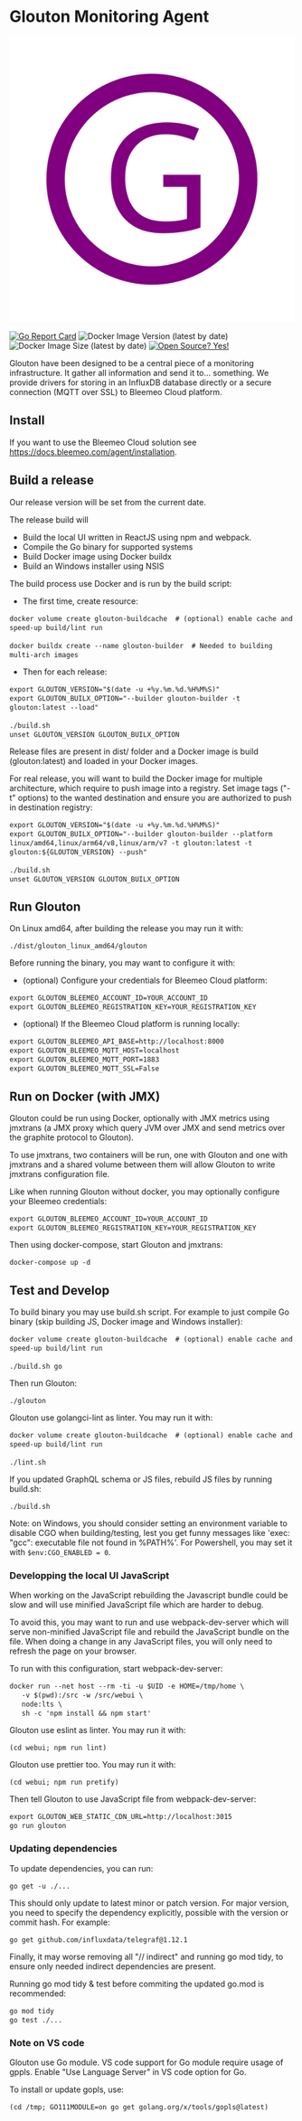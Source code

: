 # Glouton Monitoring Agent

![Glouton Logo](logo_glouton.svg)

[![Go Report Card](https://goreportcard.com/badge/github.com/bleemeo/glouton)](https://goreportcard.com/report/github.com/bleemeo/glouton)
![Docker Image Version (latest by date)](https://img.shields.io/docker/v/bleemeo/glouton)
![Docker Image Size (latest by date)](https://img.shields.io/docker/image-size/bleemeo/glouton)
[![Open Source? Yes!](https://badgen.net/badge/Open%20Source%20%3F/Yes%21/blue?icon=github)](https://github.com/bleemeo/glouton/)


Glouton have been designed to be a central piece of
a monitoring infrastructure. It gather all information and
send it to... something. We provide drivers for storing in
an InfluxDB database directly or a secure connection (MQTT over SSL) to
Bleemeo Cloud platform.

## Install

If you want to use the Bleemeo Cloud solution see https://docs.bleemeo.com/agent/installation.

## Build a release

Our release version will be set from the current date.

The release build will
* Build the local UI written in ReactJS using npm and webpack.
* Compile the Go binary for supported systems
* Build Docker image using Docker buildx
* Build an Windows installer using NSIS

The build process use Docker and is run by the build script:

* The first time, create resource:
```
docker volume create glouton-buildcache  # (optional) enable cache and speed-up build/lint run

docker buildx create --name glouton-builder  # Needed to building multi-arch images
```

* Then for each release:
```
export GLOUTON_VERSION="$(date -u +%y.%m.%d.%H%M%S)"
export GLOUTON_BUILX_OPTION="--builder glouton-builder -t glouton:latest --load"

./build.sh
unset GLOUTON_VERSION GLOUTON_BUILX_OPTION
```

Release files are present in dist/ folder and a Docker image is build (glouton:latest) and loaded in
your Docker images.


For real release, you will want to build the Docker image for multiple architecture, which require to
push image into a registry. Set image tags ("-t" options) to the wanted destination and ensure you
are authorized to push in destination registry:
```
export GLOUTON_VERSION="$(date -u +%y.%m.%d.%H%M%S)"
export GLOUTON_BUILX_OPTION="--builder glouton-builder --platform linux/amd64,linux/arm64/v8,linux/arm/v7 -t glouton:latest -t glouton:${GLOUTON_VERSION} --push"

./build.sh
unset GLOUTON_VERSION GLOUTON_BUILX_OPTION
```

## Run Glouton

On Linux amd64, after building the release you may run it with:

```
./dist/glouton_linux_amd64/glouton
```

Before running the binary, you may want to configure it with:

- (optional) Configure your credentials for Bleemeo Cloud platform:

```
export GLOUTON_BLEEMEO_ACCOUNT_ID=YOUR_ACCOUNT_ID
export GLOUTON_BLEEMEO_REGISTRATION_KEY=YOUR_REGISTRATION_KEY
```

- (optional) If the Bleemeo Cloud platform is running locally:

```
export GLOUTON_BLEEMEO_API_BASE=http://localhost:8000
export GLOUTON_BLEEMEO_MQTT_HOST=localhost
export GLOUTON_BLEEMEO_MQTT_PORT=1883
export GLOUTON_BLEEMEO_MQTT_SSL=False
```

## Run on Docker (with JMX)

Glouton could be run using Docker, optionally with JMX metrics using jmxtrans (a JMX proxy which
query JVM over JMX and send metrics over the graphite protocol to Glouton).

To use jmxtrans, two containers will be run, one with Glouton and one with jmxtrans and a shared volume between
them will allow Glouton to write jmxtrans configuration file.

Like when running Glouton without docker, you may optionally configure your Bleemeo credentials:

```
export GLOUTON_BLEEMEO_ACCOUNT_ID=YOUR_ACCOUNT_ID
export GLOUTON_BLEEMEO_REGISTRATION_KEY=YOUR_REGISTRATION_KEY
```

Then using docker-compose, start Glouton and jmxtrans:

```
docker-compose up -d
```

## Test and Develop

To build binary you may use build.sh script. For example to just
compile Go binary (skip building JS, Docker image and Windows installer):
```
docker volume create glouton-buildcache  # (optional) enable cache and speed-up build/lint run

./build.sh go
```

Then run Glouton:
```
./glouton
```

Glouton use golangci-lint as linter. You may run it with:
```
docker volume create glouton-buildcache  # (optional) enable cache and speed-up build/lint run

./lint.sh
```

If you updated GraphQL schema or JS files, rebuild JS files by running build.sh:

```
./build.sh
```

Note: on Windows, you should consider setting an environment variable to disable CGO when building/testing, lest you get funny messages like 'exec: "gcc": executable file not found in %PATH%'.
For Powershell, you may set it with `$env:CGO_ENABLED = 0`.

### Developping the local UI JavaScript

When working on the JavaScript rebuilding the Javascript bundle could be slow
and will use minified JavaScript file which are harder to debug.

To avoid this, you may want to run and use webpack-dev-server which will serve non-minified
JavaScript file and rebuild the JavaScript bundle on the file. When doing a change in
any JavaScript files, you will only need to refresh the page on your browser.

To run with this configuration, start webpack-dev-server:
```
docker run --net host --rm -ti -u $UID -e HOME=/tmp/home \
   -v $(pwd):/src -w /src/webui \
   node:lts \
   sh -c 'npm install && npm start'
```

Glouton use eslint as linter. You may run it with:
```
(cd webui; npm run lint)
```

Glouton use prettier too. You may run it with:
```
(cd webui; npm run pretify)
```

Then tell Glouton to use JavaScript file from webpack-dev-server:
```
export GLOUTON_WEB_STATIC_CDN_URL=http://localhost:3015
go run glouton
```

### Updating dependencies

To update dependencies, you can run:

```
go get -u ./...
```

This should only update to latest minor or patch version. For major version, you need to specify the dependency explicitly,
possible with the version or commit hash. For example:

```
go get github.com/influxdata/telegraf@1.12.1
```

Finally, it may worse removing all "// indirect" and running go mod tidy, to ensure
only needed indirect dependencies are present.

Running go mod tidy & test before commiting the updated go.mod is recommended:
```
go mod tidy
go test ./...
```

### Note on VS code

Glouton use Go module. VS code support for Go module require usage of gppls.
Enable "Use Language Server" in VS code option for Go.

To install or update gopls, use:

```
(cd /tmp; GO111MODULE=on go get golang.org/x/tools/gopls@latest)
```

